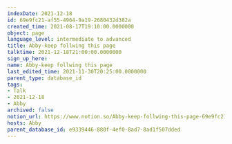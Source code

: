 ```yaml
---
indexDate: 2021-12-18
id: 69e9fc21-af55-4964-9a19-2680432d382a
created_time: 2021-08-17T19:10:00.0000000
object: page
language_level: intermediate to advanced
title: Abby-keep follwing this page
talktime: 2021-12-18T21:00:00.0000000
sign_up_here: 
name: Abby-keep follwing this page
last_edited_time: 2021-11-30T20:25:00.0000000
parent_type: database_id
tags:
- Talk
- 2021-12-18
- Abby
archived: false
notion_url: https://www.notion.so/Abby-keep-follwing-this-page-69e9fc21af5549649a192680432d382a
hosts: Abby
parent_database_id: e9339446-880f-4ef0-8ad7-8ad1f507dded
---
```





